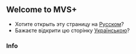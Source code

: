 ## Welcome to MVS+
- Хотите открыть эту страницу на [Русском](/ru)?
- Бажаєте відкрити цю сторінку [Українською](/ua)?
### Info
